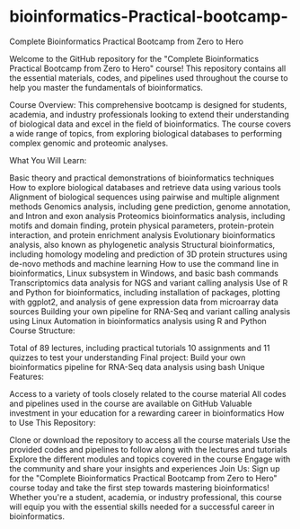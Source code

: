 # bioinformatics-Practical-bootcamp-
Complete Bioinformatics Practical Bootcamp from Zero to Hero

Welcome to the GitHub repository for the "Complete Bioinformatics Practical Bootcamp from Zero to Hero" course! This repository contains all the essential materials, codes, and pipelines used throughout the course to help you master the fundamentals of bioinformatics.

Course Overview:
This comprehensive bootcamp is designed for students, academia, and industry professionals looking to extend their understanding of biological data and excel in the field of bioinformatics. The course covers a wide range of topics, from exploring biological databases to performing complex genomic and proteomic analyses.

What You Will Learn:

Basic theory and practical demonstrations of bioinformatics techniques
How to explore biological databases and retrieve data using various tools
Alignment of biological sequences using pairwise and multiple alignment methods
Genomics analysis, including gene prediction, genome annotation, and Intron and exon analysis
Proteomics bioinformatics analysis, including motifs and domain finding, protein physical parameters, protein-protein interaction, and protein enrichment analysis
Evolutionary bioinformatics analysis, also known as phylogenetic analysis
Structural bioinformatics, including homology modeling and prediction of 3D protein structures using de-novo methods and machine learning
How to use the command line in bioinformatics, Linux subsystem in Windows, and basic bash commands
Transcriptomics data analysis for NGS and variant calling analysis
Use of R and Python for bioinformatics, including installation of packages, plotting with ggplot2, and analysis of gene expression data from microarray data sources
Building your own pipeline for RNA-Seq and variant calling analysis using Linux
Automation in bioinformatics analysis using R and Python
Course Structure:

Total of 89 lectures, including practical tutorials
10 assignments and 11 quizzes to test your understanding
Final project: Build your own bioinformatics pipeline for RNA-Seq data analysis using bash
Unique Features:

Access to a variety of tools closely related to the course material
All codes and pipelines used in the course are available on GitHub
Valuable investment in your education for a rewarding career in bioinformatics
How to Use This Repository:

Clone or download the repository to access all the course materials
Use the provided codes and pipelines to follow along with the lectures and tutorials
Explore the different modules and topics covered in the course
Engage with the community and share your insights and experiences
Join Us:
Sign up for the "Complete Bioinformatics Practical Bootcamp from Zero to Hero" course today and take the first step towards mastering bioinformatics! Whether you're a student, academia, or industry professional, this course will equip you with the essential skills needed for a successful career in bioinformatics.
